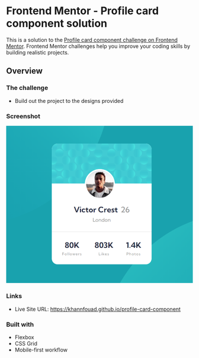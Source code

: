 # Frontend Mentor - Profile card component solution

This is a solution to the [Profile card component challenge on Frontend Mentor](https://www.frontendmentor.io/challenges/profile-card-component-cfArpWshJ). Frontend Mentor challenges help you improve your coding skills by building realistic projects. 

## Overview

### The challenge

- Build out the project to the designs provided

### Screenshot

![](./Screenshot.png)

### Links

- Live Site URL: https://khannfouad.github.io/profile-card-component


### Built with


- Flexbox
- CSS Grid
- Mobile-first workflow
